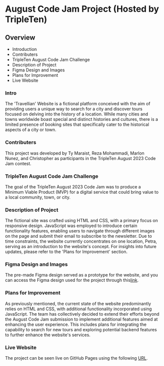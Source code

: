 # August Code Jam Project (Hosted by TripleTen)

## Overview

- Introduction
- Contributers
- TripleTen August Code Jam Challenge
- Description of Project
- Figma Design and Images
- Plans for Improvement
- Live Website

### Intro

The 'Travellian' Website is a fictional platform conceived with the aim of providing users a unique way to search for a city and discover tours focused on delving into the history of a location. While many cities and towns worldwide boast special and distinct histories and cultures, there is a limited presence of booking sites that specifically cater to the historical aspects of a city or town.

### Contributers

This project was developed by Ty Maraist, Reza Mohammadi, Marlon Nunez, and Christopher as participants in the TripleTen August 2023 Code Jam contest.

### TripleTen August Code Jam Challenge

The goal of the TripleTen August 2023 Code Jam was to produce a Minimum Viable Product (MVP) for a digital service that could bring value to a local community, town, or city.

### Description of Project

The fictional site was crafted using HTML and CSS, with a primary focus on responsive design. JavaScript was employed to introduce certain functionality features, enabling users to navigate through different images on the page and submit their email to subscribe to the newsletter. Due to time constraints, the website currently concentrates on one location, Petra, serving as an introduction to the website's concept. For insights into future updates, please refer to the 'Plans for Improvement' section.

### Figma Design and Images

The pre-made Figma design served as a prototype for the website, and you can access the Figma design used for the project through this[link](<https://www.figma.com/file/VnKwzxRJKcNHPcbx4wvrY2/Travellian---Travel-Agency-Landing-Page-(Community)?type=design&node-id=104-3957&mode=design&t=4rkLF4aSgZb2Lz1N-0>).

### Plans for Improvement

As previously mentioned, the current state of the website predominantly relies on HTML and CSS, with additional functionality incorporated using JavaScript. The team has collectively decided to extend their efforts beyond the August Code Jam submission to implement additional features aimed at enhancing the user experience. This includes plans for integrating the capability to search for new tours and exploring potential backend features to further enhance the website's services.

### Live Website

The project can be seen live on GitHub Pages using the following [URL](https://main--amazing-sherbet-d588cc.netlify.app/).
